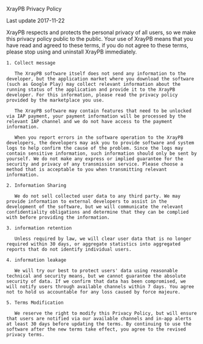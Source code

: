 XrayPB Privacy Policy

Last update 2017-11-22

XrayPB respects and protects the personal privacy of all users, so we make this privacy policy public to the public. Your use of XrayPB means that you have read and agreed to these terms, if you do not agree to these terms, please stop using and uninstall XrayPB immediately.

    1. Collect message
       
       The XrayPB software itself does not send any information to the developer, but the application market where you download the software (such as Google Play) may collect relevant information about the running status of the application and provide it to the XrayPB developer. For this information, please read the privacy policy provided by the marketplace you use.
       
       The XrayPB software may contain features that need to be unlocked via IAP payment, your payment information will be processed by the relevant IAP channel and we do not have access to the payment information.
       
       When you report errors in the software operation to the XrayPB developers, the developers may ask you to provide software and system logs to help confirm the cause of the problem. Since the logs may contain sensitive information, such information should only be sent by yourself. We do not make any express or implied guarantee for the security and privacy of any transmission service. Please choose a method that is acceptable to you when transmitting relevant information.
       
    2. Information Sharing
       
       We do not sell collected user data to any third party. We may provide information to external developers to assist in the development of the software, but we will communicate the relevant confidentiality obligations and determine that they can be complied with before providing the information.
       
    3. information retention
       
       Unless required by law, we will clear user data that is no longer required within 30 days, or aggregate statistics into aggregated reports that do not identify individual users.
       
    4. information leakage
       
       We will try our best to protect users' data using reasonable technical and security means, but we cannot guarantee the absolute security of data. If we confirm that data has been compromised, we will notify users through available channels within 7 days. You agree not to hold us accountable for any loss caused by force majeure.
       
    5. Terms Modification
       
       We reserve the right to modify this Privacy Policy, but will ensure that users are notified via our available channels and in-app alerts at least 30 days before updating the terms. By continuing to use the software after the new terms take effect, you agree to the revised privacy terms.
